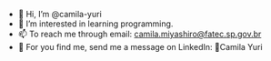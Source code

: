 - 👋 Hi, I’m @camila-yuri
- 👀 I’m interested in learning programming.
- 📫 To reach me through email: camila.miyashiro@fatec.sp.gov.br
- 📲 For you find me, send me a message on LinkedIn: 📑Camila Yuri

<!---
camila-yuri/camila-yuri is a ✨ special ✨ repository because its `README.md` (this file) appears on your GitHub profile.
You can click the Preview link to take a look at your changes.
--->
